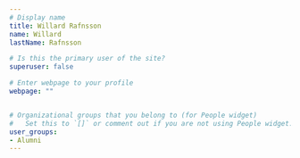 ```yaml
---
# Display name
title: Willard Rafnsson
name: Willard
lastName: Rafnsson

# Is this the primary user of the site?
superuser: false

# Enter webpage to your profile
webpage: ""


# Organizational groups that you belong to (for People widget)
#   Set this to `[]` or comment out if you are not using People widget.
user_groups:
- Alumni
---
```

